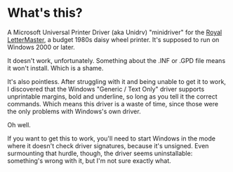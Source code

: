 What's this?
============

A Microsoft Universal Printer Driver (aka Unidrv) "minidriver" for the [Royal LetterMaster](http://blog.ajf.me/2015-04-08-daisy-wheel-diaries-part-1), a budget 1980s daisy wheel printer. It's supposed to run on Windows 2000 or later.

It doesn't work, unfortunately. Something about the .INF or .GPD file means it won't install. Which is a shame.

It's also pointless. After struggling with it and being unable to get it to work, I discovered that the Windows "Generic / Text Only" driver supports unprintable margins, bold and underline, so long as you tell it the correct commands. Which means this driver is a waste of time, since those were the only problems with Windows's own driver.

Oh well.

If you want to get this to work, you'll need to start Windows in the mode where it doesn't check driver signatures, because it's unsigned. Even surmounting that hurdle, though, the driver seems uninstallable: something's wrong with it, but I'm not sure exactly what.

